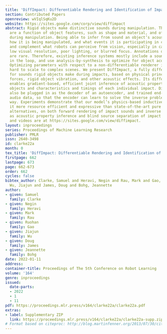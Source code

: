 ```yaml
---
title: 'DiffImpact: Differentiable Rendering and Identification of Impact Sounds'
section: Contributed Papers
openreview: wVIqlSqKu2D
website: https://sites.google.com/corp/view/diffimpact
abstract: Rigid objects make distinctive sounds during manipulation. These sounds
  are a function of object features, such as shape and material, and of contact forces
  during manipulation. Being able to infer from sound an object’s acoustic properties,
  how it is being manipulated, and what events it is participating in could augment
  and complement what robots can perceive from vision, especially in case of occlusion,
  low visual resolution, poor lighting, or blurred focus. Annotations on sound data
  are rare. Therefore, existing inference systems mostly include a sound renderer
  in the loop, and use analysis-by-synthesis to optimize for object acoustic properties.
  Optimizing parameters with respect to a non-differentiable renderer is slow and
  hard to scale to complex scenes. We present DiffImpact, a fully differentiable model
  for sounds rigid objects make during impacts, based on physical principles of impact
  forces, rigid object vibration, and other acoustic effects. Its differentiability
  enables gradient-based, efficient joint inference of acoustic properties of the
  objects and characteristics and timings of each individual impact. DiffImpact can
  also be plugged in as the decoder of an autoencoder, and trained end-to-end on real
  audio data, so that the encoder can learn to solve the inverse problem in a self-supervised
  way. Experiments demonstrate that our model’s physics-based inductive biases make
  it more resource efficient and expressive than state-of-the-art pure learning-based
  alternatives, on both forward rendering of impact sounds and inverse tasks such
  as acoustic property inference and blind source separation of impact sounds. Code
  and videos are at https://sites.google.com/view/diffimpact.
layout: inproceedings
series: Proceedings of Machine Learning Research
publisher: PMLR
issn: 2640-3498
id: clarke22a
month: 0
tex_title: 'DiffImpact: Differentiable Rendering and Identification of Impact Sounds'
firstpage: 662
lastpage: 673
page: 662-673
order: 662
cycles: false
bibtex_author: Clarke, Samuel and Heravi, Negin and Rau, Mark and Gao, Ruohan and
  Wu, Jiajun and James, Doug and Bohg, Jeannette
author:
- given: Samuel
  family: Clarke
- given: Negin
  family: Heravi
- given: Mark
  family: Rau
- given: Ruohan
  family: Gao
- given: Jiajun
  family: Wu
- given: Doug
  family: James
- given: Jeannette
  family: Bohg
date: 2022-01-11
address:
container-title: Proceedings of The 5th Conference on Robot Learning
volume: '164'
genre: inproceedings
issued:
  date-parts:
  - 2022
  - 1
  - 11
pdf: https://proceedings.mlr.press/v164/clarke22a/clarke22a.pdf
extras:
- label: Supplementary ZIP
  link: https://proceedings.mlr.press/v164/clarke22a/clarke22a-supp.zip
# Format based on citeproc: http://blog.martinfenner.org/2013/07/30/citeproc-yaml-for-bibliographies/
---
```

